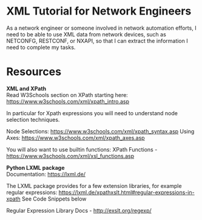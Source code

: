 # XML Tutorial for Network Engineers

As a network engineer or someone involved in network automation efforts, I need to be able
to use XML data from network devices, such as NETCONFG, RESTCONF, or NXAPI, so that I can
extract the information I need to complete my tasks.

# Resources
**XML and XPath**<br/>
Read W3Schools section on XPath starting here: https://www.w3schools.com/xml/xpath_intro.asp

In particular for Xpath expressions you will need to understand node selection techniques.

Node Selections: https://www.w3schools.com/xml/xpath_syntax.asp
Using Axes: https://www.w3schools.com/xml/xpath_axes.asp

You will also want to use builtin functions:
XPath Functions - https://www.w3schools.com/xml/xsl_functions.asp

**Python LXML package**<br/>
Documentation: https://lxml.de/

The LXML package provides for a few extension libraries, for example regular expressions:
https://lxml.de/xpathxslt.html#regular-expressions-in-xpath
See Code Snippets below

Regular Expression Library
Docs - http://exslt.org/regexp/
